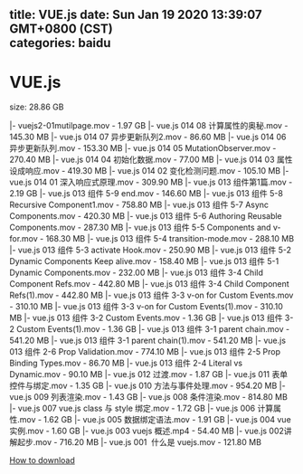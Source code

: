 
title: VUE.js
date: Sun Jan 19 2020 13:39:07 GMT+0800 (CST)    
categories: baidu
---

# VUE.js
size: 28.86 GB
 
 
|- vuejs2-01mutilpage.mov - 1.97 GB
|- vue.js 014 08 计算属性的奥秘.mov - 145.30 MB
|- vue.js 014 07 异步更新队列2.mov - 86.60 MB
|- vue.js 014 06 异步更新队列.mov - 153.30 MB
|- vue.js 014 05 MutationObserver.mov - 270.40 MB
|- vue.js 014 04 初始化数据.mov - 77.00 MB
|- vue.js 014 03 属性设成响应.mov - 419.30 MB
|- vue.js 014 02 变化检测问题.mov - 105.10 MB
|- vue.js 014 01 深入响应式原理.mov - 309.90 MB
|- vue.js 013 组件第1篇.mov - 2.19 GB
|- vue.js 013 组件 5-9 end.mov - 146.60 MB
|- vue.js 013 组件 5-8 Recursive Component1.mov - 758.80 MB
|- vue.js 013 组件 5-7 Async Components.mov - 420.30 MB
|- vue.js 013 组件 5-6 Authoring Reusable Components.mov - 287.30 MB
|- vue.js 013 组件 5-5 Components and v-for.mov - 168.30 MB
|- vue.js 013 组件 5-4 transition-mode.mov - 288.10 MB
|- vue.js 013 组件 5-3 activate Hook.mov - 250.90 MB
|- vue.js 013 组件 5-2 Dynamic Components Keep alive.mov - 158.40 MB
|- vue.js 013 组件 5-1 Dynamic Components.mov - 232.00 MB
|- vue.js 013 组件 3-4 Child Component Refs.mov - 442.80 MB
|- vue.js 013 组件 3-4 Child Component Refs(1).mov - 442.80 MB
|- vue.js 013 组件 3-3 v-on for Custom Events.mov - 310.10 MB
|- vue.js 013 组件 3-3 v-on for Custom Events(1).mov - 310.10 MB
|- vue.js 013 组件 3-2 Custom Events.mov - 1.36 GB
|- vue.js 013 组件 3-2 Custom Events(1).mov - 1.36 GB
|- vue.js 013 组件 3-1 parent chain.mov - 541.20 MB
|- vue.js 013 组件 3-1 parent chain(1).mov - 541.20 MB
|- vue.js 013 组件 2-6 Prop Validation.mov - 774.10 MB
|- vue.js 013 组件 2-5 Prop Binding Types.mov - 86.70 MB
|- vue.js 013 组件 2-4 Literal vs Dynamic.mov - 90.10 MB
|- vue.js 012 过渡.mov - 1.87 GB
|- vue.js 011 表单控件与绑定.mov - 1.35 GB
|- vue.js 010 方法与事件处理.mov - 954.20 MB
|- vue.js 009 列表渲染.mov - 1.43 GB
|- vue.js 008 条件渲染.mov - 814.80 MB
|- vue.js 007 vue.js class 与 style 绑定.mov - 1.72 GB
|- vue.js 006 计算属性.mov - 1.62 GB
|- vue.js 005 数据绑定语法.mov - 1.91 GB
|- vue.js 004 vue 实例.mov - 1.60 GB
|- vue.js 003 vuejs 概述.mp4 - 54.40 MB
|- vue.js 002讲解起步.mov - 716.20 MB
|- vue.js 001  什么是 vuejs.mov - 121.80 MB

[How to download](https://bpcam.bemobtrk.com/go/2ceec3aa-1ca2-46d6-b9ff-aaa5c184517c?jno=4615)